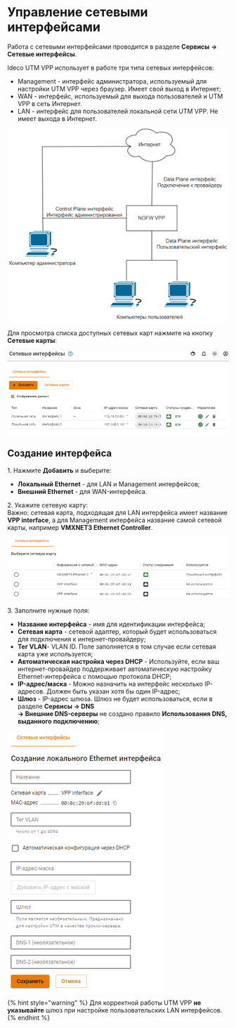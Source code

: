 # Управление сетевыми интерфейсами

Работа с сетевыми интерфейсами проводится в разделе **Сервисы -> Сетевые интерфейсы**.

Ideco UTM VPP использует в работе три типа сетевых интерфейсов:
* Management - интерфейс администратора, используемый для настройки UTM VPP через браузер. Имеет свой выход в Интернет;
* WAN - интерфейс, используемый для выхода пользователей и UTM VPP в сеть Интернет.
* LAN - интерфейс для пользователей локальной сети UTM VPP. Не имеет выхода в Интернет.

![](../../.gitbook/assets/setup.png)

Для просмотра списка доступных сетевых карт нажмите на кнопку **Сетевые карты**:

![](../../.gitbook/assets/server-configuration-management.gif)

## Создание интерфейса

1\. Нажмите **Добавить** и выберите:
* **Локальный Ethernet** - для LAN и Management интерфейсов;
* **Внешний Ethernet** - для WAN-интерфейса.

2\. Укажите сетевую карту: \
Важно: сетевая карта, подходящая для LAN интерфейса имеет название **VPP interface**, а для Management интерфейса название самой сетевой карты, например **VMXNET3 Ethernet Controller**.

![](../../.gitbook/assets/server-configuration-management.png)

3\. Заполните нужные поля:
* **Название интерфейса** - имя для идентификации интерфейса;
* **Сетевая карта** - сетевой адаптер, который будет использоваться для подключения к интернет-провайдеру;
* **Тег VLAN**- VLAN ID. Поле заполняется в том случае если сетевая карта уже используется;
* **Автоматическая настройка через DHCP** - Используйте, если ваш интернет-провайдер поддерживает автоматическую настройку Ethernet-интерфейса с помощью протокола DHCP;
* **IP-адрес/маска** - Можно назначить на интерфейс несколько IP-адресов. Должен быть указан хотя бы один IP-адрес;
* **Шлюз** - IP-адрес шлюза. Шлюз не будет использоваться, если в разделе **Сервисы -> DNS** \
**-> Внешние DNS-серверы** не создано правило **Использования DNS, выданного подключению**;
  
![](../../.gitbook/assets/server-configuration-management1.png)

{% hint style="warning" %}
Для корректной работы UTM VPP **не указывайте** шлюз при настройке пользовательских LAN интерфейсов. 
{% endhint %}
